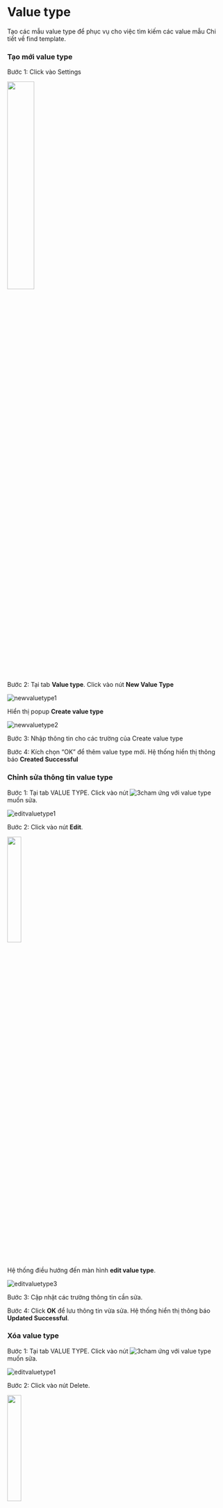 # Value type
Tạo các mẫu value type để phục vụ cho việc tìm kiếm các value mẫu Chi tiết về find template.
###	Tạo mới value type
Bước 1:	Click vào Settings

<img src="https://user-images.githubusercontent.com/105435351/198542962-561f6562-2d76-4583-9b93-376b476493b8.png" width="35%" />

Bước 2:	Tại tab **Value type**. Click vào nút **New Value Type**

![newvaluetype1](https://user-images.githubusercontent.com/105435351/198819115-cb65877b-427f-4882-9257-aa0a45fe9b81.png)

Hiển thị popup **Create value type**

![newvaluetype2](https://user-images.githubusercontent.com/105435351/198819116-aadf2687-cada-4f94-9ce0-08dcd7e9f796.png)

Bước 3:	Nhập thông tin cho các trường của Create value type

Bước 4:	Kích chọn “OK” để thêm value type mới. Hệ thống hiển thị thông báo **Created Successful**

### Chỉnh sửa thông tin value type
Bước 1:	Tại tab VALUE TYPE. Click vào nút ![3cham](https://user-images.githubusercontent.com/105435351/197490871-756491bf-bdbc-460f-9a51-9b27ed4240c7.png)  ứng với value type muốn sửa.

![editvaluetype1](https://user-images.githubusercontent.com/105435351/198819110-19fd0279-a6a0-4f38-8f5a-5ef2bffe330c.png)

Bước 2:	Click vào nút **Edit**.

<img src="https://user-images.githubusercontent.com/105435351/198819112-4491922a-f0cb-4d6d-9065-6e5fe970e8f6.png" width="25%" />

Hệ thống điều hướng đến màn hình **edit value type**.

![editvaluetype3](https://user-images.githubusercontent.com/105435351/198819113-f2fc05b0-d404-469d-bee8-70c5e771a555.png)

Bước 3:	Cập nhật các trường thông tin cần sửa.

Bước 4:	Click **OK** để lưu thông tin vừa sửa. Hệ thống hiển thị thông báo **Updated Successful**.

###	Xóa value type
Bước 1:	Tại tab VALUE TYPE. Click vào nút ![3cham](https://user-images.githubusercontent.com/105435351/197490871-756491bf-bdbc-460f-9a51-9b27ed4240c7.png)  ứng với value type muốn sửa.

![editvaluetype1](https://user-images.githubusercontent.com/105435351/198819110-19fd0279-a6a0-4f38-8f5a-5ef2bffe330c.png)

Bước 2:	Click vào nút Delete.

<img src="https://user-images.githubusercontent.com/105435351/198819117-9b4a0ccf-41a5-4c95-80cc-29d76ba53c67.png" width="25%" />

Hiển thị popup xác nhận xóa.

<img src="https://user-images.githubusercontent.com/105435351/198819337-f10adcc8-70e2-4232-b014-5c8385e860b0.png" width="45%" />

Bước 3:	Click nút **Delete**, xóa value type khỏi hệ thống. Hệ thống hiển thị thông báo **Deleted Successful**.

### Tạo value template cho các value type
#### Tạo value template
Bước 1:	Tại tab **VALUE TYPE**. Click vào nút ![3cham](https://user-images.githubusercontent.com/105435351/197490871-756491bf-bdbc-460f-9a51-9b27ed4240c7.png) tại value type muốn thêm value template.

![newvaluetemplate1](https://user-images.githubusercontent.com/105435351/198819532-a3223b54-011c-4211-b128-ef66353bfeec.png)

Bước 2:	Click vào nút **Value template**.

![newvaluetemplate2](https://user-images.githubusercontent.com/105435351/198819534-d207c661-6684-4e51-9df8-4d63ba1d528a.png)

Hệ thống điều hướng đến màn hình danh sách system value template

![newvaluetemplate3](https://user-images.githubusercontent.com/105435351/198819535-e103fa5b-b750-4052-a256-38ad72c566b5.png)

Bước 3:	Click nút “New value template”. Hệ thống hiển thị popup tạo mới value template

![newvaluetemplate4](https://user-images.githubusercontent.com/105435351/198819728-2752f22a-08e9-4834-8a0a-b0ace1befc0d.png)

Hệ thống điều hướng đến màn hình tạo mới value template

![newvaluetemplate5](https://user-images.githubusercontent.com/105435351/198819730-ec199a4b-904b-4c24-924a-a60a4f27a0cc.png)

Bước 4:	Nhập đầy đủ thông tin vào các trường bắt buộc. 

Bước 5:	Click nút “OK”. Hệ thống hiển thị thông báo Created successful. 

Bản ghi hiển thị tại lưới dữ liệu **System Value Template**.

#### _Chỉnh sửa value template_
Bước 1:	Tại màn hình System Value Template. click vào nút ![3cham](https://user-images.githubusercontent.com/105435351/197490871-756491bf-bdbc-460f-9a51-9b27ed4240c7.png)  tại value template muốn sửa

![editvaluetemplate1](https://user-images.githubusercontent.com/105435351/198819527-f2b98960-cc02-43e4-88c9-a32cd405ad93.png)

Bước 2:	Click **Edit**

<img src="https://user-images.githubusercontent.com/105435351/198819529-4a5d3199-459b-4ed0-8364-1170bd3ad6bc.png" width="25%" />

Hiển thị popup edit cho phép người dùng chỉnh sửa thông tin.

![editvaluetemplate3](https://user-images.githubusercontent.com/105435351/198819531-cb0bac29-6658-4e33-9ffd-005e139c1d02.png)

Bước 3:	Cập nhật các trường thông tin cần sửa.

Bước 4:	Click nút **OK**, hệ thống hiển thị thông báo **Updated Successful**.

#### _Xóa một value template_
Bước 1:	Tại màn hình **System Value Template**. click vào nút ![3cham](https://user-images.githubusercontent.com/105435351/197490871-756491bf-bdbc-460f-9a51-9b27ed4240c7.png)  ứng với value template muốn xóa

![editvaluetemplate1](https://user-images.githubusercontent.com/105435351/198819527-f2b98960-cc02-43e4-88c9-a32cd405ad93.png)

Bước 2:	Click **Delete**

<img src="https://user-images.githubusercontent.com/105435351/198819525-9ba9a513-99d1-4acb-8735-dca775cb5164.png" width="25%" />

Hiển thị popup xác nhận xóa.

![deletevaluetemplate3](https://user-images.githubusercontent.com/105435351/198819526-b99f6504-1ae1-4721-ba87-5a046f565026.png)

Bước 3:	Click nút **DELETE**, value template xóa khỏi hệ thống và hiển thị thông báo **Deleted Successful**.
